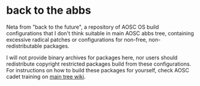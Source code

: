 back to the abbs
================

Neta from "back to the future", a repository of AOSC OS build configurations that I don't think suitable in main AOSC abbs tree, containing excessive radical patches or configurations for non-free, non-redistributable packages.

I will not provide binary archives for packages here, nor users should redistribute copyright restricted packages build from these configurations. For instructions on how to build these packages for yourself, check AOSC cadet training on [main tree wiki](https://github.com/AOSC-Dev/aosc-os-abbs/wiki).
